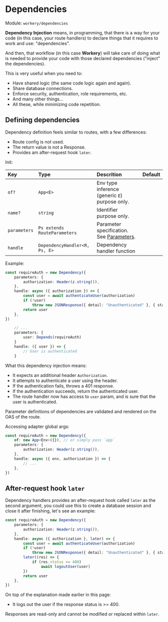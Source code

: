 # Dependencies

Module: `workery/dependencies`

**Dependency Injection** means, in programming, that there is a way for your code (in this case, your route handlers) to declare things that it requires to work and use: "dependencies".

And then, that workflow (in this case **Workery**) will take care of doing what is needed to provide your code with those declared dependencies ("inject" the dependencies).

This is very useful when you need to:

- Have shared logic (the same code logic again and again).
- Share database connections.
- Enforce security, authentication, role requirements, etc.
- And many other things...
- All these, while minimizing code repetition.

## Defining dependencies

Dependency definition feels similar to routes, with a few differences:
- Route config is not used.
- The return value is not a Response.
- Provides am after-request hook `later`.

Init:

| Key | Type | Descrition | Default |
| :-- | :--- | :--------- | :------ |
| `of?` | `App<E>` | Env type inference (generic `E`) purpose only. |  |
| `name?` | `string` | Identifier purpose only. |  |
| `parameters` | `Ps extends RouteParameters` | Parameter specification. See [Parameters](/guides/parameters.md). |  |
| `handle` | `DependencyHandler<R, Ps, E>` | Dependency handler function |  |


Example:

```ts
const requireAuth = new Dependency({
    parameters: {
        authorization: Header(z.string()),
    },
    handle: async ({ authorization }) => {
        const user = await authenticateUser(authorization)
        if (!user)
            throw new JSONResponse({ detail: "Unauthenticated" }, { status: 401 })
        return user
    },
})
```

```ts
    // ...
    parameters: {
        user: Depends(requireAuth)
    }
    handle: ({ user }) => {
        // User is authenticated
    }
```

What this dependency injection means:
- It expects an additional header `Authorization`.
- It attempts to authenticate a user using the header.
- If the authentication fails, throws a 401 response.
- If the authentication succeeds, return the authenticated user.
- The route handler now has access to `user` param, and is sure that the user is authenticated.

Parameter definitions of dependencies are validated and rendered on the OAS of the route.

Accessing adapter global args:

```ts
const requireAuth = new Dependency({
    of: new App<Env>({}), // or simply pass `app`
    parameters: {
        authorization: Header(z.string()),
    },
    handle: async ({ env, authorization }) => {
        // ...
    },
})
```

## After-request hook `later`

Dependency handlers provides an after-request hook called `later` as the second argument, you could use this to create a database session and close it after finishing, let's see an example:

```ts
const requireAuth = new Dependency({
    parameters: {
        authorization: Header(z.string()),
    },
    handle: async ({ authorization }, later) => {
        const user = await authenticateUser(authorization)
        if (!user)
            throw new JSONResponse({ detail: "Unauthenticated" }, { status: 401 })
        later((res) => {
            if (res.status >= 400)
                await logoutUser(user)
        })
        return user
    },
})
```

On top of the explanation made earlier in this page:
- It logs out the user if the response status is >= 400.

Responses are read-only and cannot be modified or replaced within `later`.
